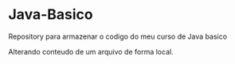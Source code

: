 # Java-Basico
Repository para armazenar o codigo do meu curso de Java basico

Alterando conteudo de um arquivo de forma local.
